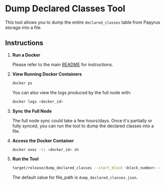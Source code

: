 # Dump Declared Classes Tool

This tool allows you to dump the entire `declared_classes` table from Papyrus storage into a file.

## Instructions

1. **Run a Docker**

   Please refer to the main [README](../../README.md#running-papyrus-with-docker) for instructions.

3. **View Running Docker Containers**

   ```bash
   docker ps
   ```
   You can also view the logs produced by the full node with:

   ```bash
   docker logs <docker_id>
   ```

4. **Sync the Full Node**

   The full node sync could take a few hours/days. Once it's partially or fully synced, you can run the tool to dump the declared classes into a file.

5. **Access the Docker Container**

   ```bash
   docker exec -ti <docker_id> sh
   ```

6. **Run the Tool**

   ```bash
   target/release/dump_declared_classes --start_block <block_number> --end_block <block_number> --chain_id <SN_MAIN/SN_GOERLI> [--file_path file_path]
   ```

   The default value for file_path is `dump_declared_classes.json`.



